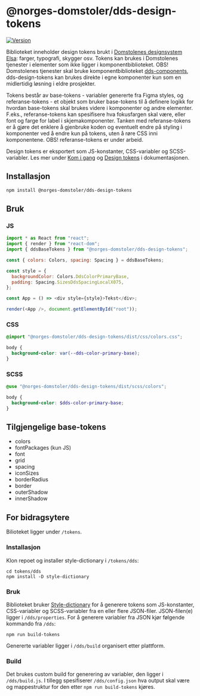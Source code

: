 # @norges-domstoler/dds-design-tokens

[![Version](https://img.shields.io/npm/v/@norges-domstoler/dds-design-tokens)](https://www.npmjs.com/package/@norges-domstoler/dds-design-tokens)

Biblioteket inneholder design tokens brukt i [Domstolenes designsystem Elsa](https://design.domstol.no/): farger, typografi, skygger osv. Tokens kan brukes i Domstolenes tjenester i elementer som ikke ligger i komponentbiblioteket. OBS! Domstolenes tjenester skal bruke komponentbiblioteket [dds-components](https://www.npmjs.com/package/@norges-domstoler/dds-components), dds-design-tokens kan brukes direkte i egne komponenter kun som en midlertidig løsning i eldre prosjekter.

Tokens består av base-tokens - variabler genererte fra Figma styles, og referanse-tokens - et objekt som bruker base-tokens til å definere logikk for hvordan base-tokens skal brukes videre i komponenter og andre elementer. F.eks., referanse-tokens kan spesifisere hva fokusfargen skal være, eller font og farge for label i skjemakomponenter. Tanken med referanse-tokens er å gjøre det enklere å gjenbruke koden og eventuelt endre på styling i komponenter ved å endre kun på tokens, uten å røre CSS inni komponentene. OBS! referanse-tokens er under arbeid.

Design tokens er eksportert som JS-konstanter, CSS-variabler og SCSS-variabler. Les mer under [Kom i gang](https://design.domstol.no/987b33f71/p/956e78-kom-i-gang/b/0174a7) og [Design tokens](https://design.domstol.no/987b33f71/p/18bd6f-design-tokens/b/499a2c) i dokumentasjonen.

## Installasjon

```sh
npm install @norges-domstoler/dds-design-tokens
```

## Bruk

### JS

```js
import * as React from "react";
import { render } from "react-dom";
import { ddsBaseTokens } from "@norges-domstoler/dds-design-tokens";

const { colors: Colors, spacing: Spacing } = ddsBaseTokens;

const style = {
  backgroundColor: Colors.DdsColorPrimaryBase,
  padding: Spacing.SizesDdsSpacingLocalX075,
};

const App = () => <div style={style}>Tekst</div>;

render(<App />, document.getElementById("root"));
```

### CSS

```css
@import "@norges-domstoler/dds-design-tokens/dist/css/colors.css";

body {
  background-color: var(--dds-color-primary-base);
}
```

### SCSS

```scss
@use "@norges-domstoler/dds-design-tokens/dist/scss/colors";

body {
  background-color: $dds-color-primary-base;
}
```

## Tilgjengelige base-tokens

- colors
- fontPackages (kun JS)
- font
- grid
- spacing
- iconSizes
- borderRadius
- border
- outerShadow
- innerShadow

## For bidragsytere

Bilioteket ligger under `/tokens`.

### Installasjon

Klon repoet og installer style-dictionary i `/tokens/dds`:

```
cd tokens/dds
npm install -D style-dictionary
```

### Bruk

Biblioteket bruker [Style-dictionary](https://amzn.github.io/style-dictionary) for å generere tokens som JS-konstanter, CSS-variabler og SCSS-variabler fra en eller flere JSON-filer. JSON-filen(e) ligger i `/dds/properties`. For å generere variabler fra JSON kjør følgende kommando fra `/dds`:

```
npm run build-tokens
```

Genererte variabler ligger i `/dds/build` organisert etter plattform.

### Build

Det brukes custom build for generering av variabler, den ligger i `/dds/build.js`. I tillegg spesifiserer `/dds/config.json` hva output skal være og mappestruktur for den etter `npm run build-tokens` kjøres.
